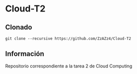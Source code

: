 # Cloud-T2

## Clonado

```
git clone --recursive https://github.com/ZzAZz4/Cloud-T2
```

## Información

Repositorio correspondiente a la tarea 2 de Cloud Computing


